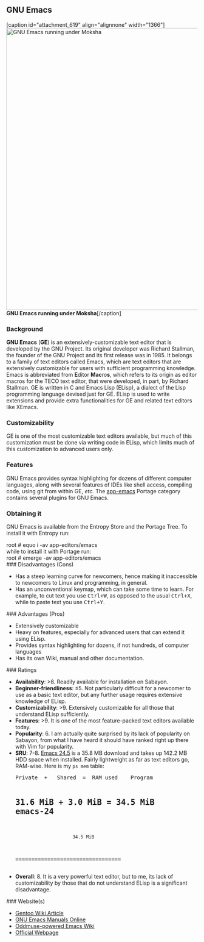 ## GNU Emacs
[caption id="attachment_619" align="alignnone" width="1366"]<a href="http://linux.x10host.com/blog/wp-content/uploads/2015/10/GNU-Emacs.png"><img class="size-full wp-image-619" src="http://linux.x10host.com/blog/wp-content/uploads/2015/10/GNU-Emacs.png" alt="GNU Emacs running under Moksha" width="1366" height="740" /></a> <strong>GNU Emacs running under Moksha</strong>[/caption]
### Background
<strong>GNU Emacs</strong> (<strong>GE</strong>) is an extensively-customizable text editor that is developed by the GNU Project. Its original developer was Richard Stallman, the founder of the GNU Project and its first release was in 1985. It belongs to a family of text editors called Emacs, which are text editors that are extensively customizable for users with sufficient programming knowledge. Emacs is abbreviated from <strong>E</strong>ditor <strong>Mac</strong>ro<b>s</b>, which refers to its origin as editor macros for the TECO text editor, that were developed, in part, by Richard Stallman. GE is written in C and Emacs Lisp (ELisp), a dialect of the Lisp programming language devised just for GE. ELisp is used to write extensions and provide extra functionalities for GE and related text editors like XEmacs.
### Customizability
GE is one of the most customizable text editors available, but much of this customization must be done via writing code in ELisp, which limits much of this customization to advanced users only.
### Features
GNU Emacs provides syntax highlighting for dozens of different computer languages, along with several features of IDEs like shell access, compiling code, using git from within GE, <em>etc. </em>The <a href="http://gpo.zugaina.org/app-emacs/" target="_blank">app-emacs</a> Portage category contains several plugins for GNU Emacs.
### Obtaining it
GNU Emacs is available from the Entropy Store and the Portage Tree. To install it with Entropy run:
<div class="code"><span class="coder">root #</span>  equo i -av app-editors/emacs</div>
while to install it with Portage run:
<div class="code"><span class="coder">root #</span>  emerge -av app-editors/emacs</div>
### Disadvantages (Cons)
<ul>
	<li>Has a steep learning curve for newcomers, hence making it inaccessible to newcomers to Linux and programming, in general.</li>
	<li>Has an unconventional keymap, which can take some time to learn. For example, to cut text you use <kbd>Ctrl+W</kbd>, as opposed to the usual <kbd>Ctrl+X</kbd>, while to paste text you use <kbd>Ctrl+Y</kbd>.</li>
</ul>
### Advantages (Pros)
<ul>
	<li>Extensively customizable</li>
	<li>Heavy on features, especially for advanced users that can extend it using ELisp.</li>
	<li>Provides syntax highlighting for dozens, if not hundreds, of computer languages</li>
	<li>Has its own Wiki, manual and other documentation.</li>
</ul>
### Ratings
<ul>
	<li><strong>Availability</strong>: &gt;8. Readily available for installation on Sabayon.</li>
	<li><strong>Beginner-friendliness</strong>: ≤5. Not particularly difficult for a newcomer to use as a basic text editor, but any further usage requires extensive knowledge of ELisp.</li>
	<li><strong>Customizability</strong>: &gt;9. Extensively customizable for all those that understand ELisp sufficiently.</li>
	<li><strong>Features</strong>: &gt;9. It is one of the most feature-packed text editors available today.</li>
	<li><strong>Popularity</strong>: 6. I am actually quite surprised by its lack of popularity on Sabayon, from what I have heard it should have ranked right up there with Vim for popularity.</li>
	<li><strong>SRU</strong>: 7-8. <a href="https://packages.sabayon.org/show/emacs,158951,sabayon-weekly,amd64,5,standard" target="_blank">Emacs 24.5</a> is a 35.8 MB download and takes up 142.2 MB HDD space when installed. Fairly lightweight as far as text editors go, RAM-wise. Here is my <code>ps mem</code> table:
<pre>
Private  +   Shared  =  RAM used	Program

 31.6 MiB +   3.0 MiB =  34.5 MiB	emacs-24
---------------------------------
                         34.5 MiB
=================================
</pre>
</li>
	<li><strong>Overall</strong>: 8. It is a very powerful text editor, but to me, its lack of customizability by those that do not understand ELisp is a significant disadvantage.</li>
</ul>
### Website(s)
<ul>
	<li><a href="https://wiki.gentoo.org/wiki/GNU_Emacs" target="_blank">Gentoo Wiki Article</a></li>
	<li><a href="http://www.gnu.org/software/emacs/manual/">GNU Emacs Manuals Online</a></li>
	<li><a href="http://www.emacswiki.org/emacs/EmacsWiki">Oddmuse-powered Emacs Wiki</a></li>
	<li><a href="https://www.gnu.org/software/emacs/" target="_blank">Official Webpage</a></li>
</ul>
